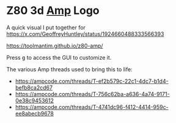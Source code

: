 # Z80 3d [Amp](https://ampcode.com/) Logo

A quick visual I put together for https://x.com/GeoffreyHuntley/status/1924660488333566393

https://toolmantim.github.io/z80-amp/

Press <kbd>g</kbd> to access the GUI to customize it.

The various Amp threads used to bring this to life:
* https://ampcode.com/threads/T-ef2b579c-22c1-4dc7-b1d4-befb8ca2cd67
* https://ampcode.com/threads/T-756c62ba-a636-4a74-9171-0e38c9453612
* https://ampcode.com/threads/T-4741dc96-f412-4414-959c-ee8abecb9678
